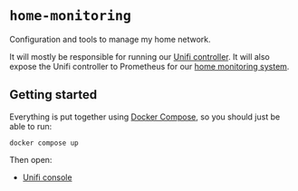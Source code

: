 # `home-monitoring`

Configuration and tools to manage my home network.

It will mostly be responsible for running our [Unifi
controller](https://help.ui.com/hc/en-us/articles/360012192813-Introduction-to-UniFi).
It will also expose the Unifi controller to Prometheus for our [home
monitoring system](https://github.com/SteveMarshall/home-monitoring/).

## Getting started

Everything is put together using [Docker
Compose](https://docs.docker.com/compose/), so you should just be able
to run:

```
docker compose up
```

Then open:

- [Unifi console](http://localhost:8443/)
